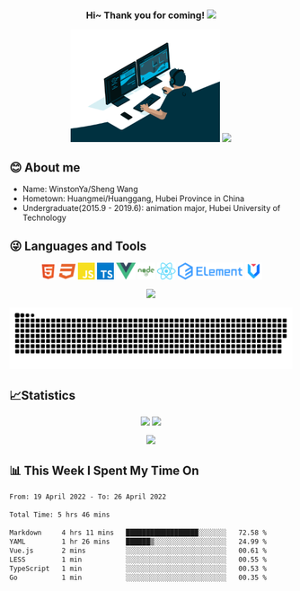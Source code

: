 <!--
Here are some ideas to get you started:

- 🔭 I’m currently working on ...
- 🌱 I’m currently learning ...
- 👯 I’m looking to collaborate on ...
- 🤔 I’m looking for help with ...
- 💬 Ask me about ...
- 📫 How to reach me: ...
- 😄 Pronouns: ...
- ⚡ Fun fact: ...
-->

<h3 align="center">
    Hi~ Thank you for coming!
    <img src="https://media.giphy.com/media/hvRJCLFzcasrR4ia7z/giphy.gif" width="30px">
</h3>

<!-- 敲代码的图片 -->
<p align="center" >
    <img height="200" src="./code.gif"/>    
    <img height="200" src="https://github-readme-streak-stats.herokuapp.com/?user=WinstonYa&theme=onedark" />
</p>

## 😊 About me

- Name: WinstonYa/Sheng Wang
- Hometown: Huangmei/Huanggang, Hubei Province in China
- Undergraduate(2015.9 - 2019.6): animation major, Hubei University of Technology

## 😜 Languages and Tools

<p  align="center">
    <img height="30" src="./svg/html_5.svg">
    <img height="30" src="./svg/css3.svg">
    <img height="30" src="./svg/javascript.svg">
    <img height="30" src="./svg/typescript_.svg">
    <img height="30" src="./svg/Vue.svg">
    <img height="30" src="./svg/node.svg">
    <img height="30" src="./svg/react.svg">
    <img height="30" src="./svg/element-ui.svg">
    <img height="30" src="./svg/antd.svg">
</p>

<p align="center">
    <a title="github" target="_blank" href="https://github.com/WinstonYa">
        <img src="https://img.shields.io/badge/dynamic/json?color=24292e&label=GitHub&query=%24.data.totalSubs&suffix=%20%20%20followers&url=https%3A%2F%2Fapi.spencerwoo.com%2Fsubstats%2F%3Fsource%3Dgithub%26queryKey%3DWinstonYa" >
    </a>
</p>

<!-- 贪吃蛇代码贡献图 -->
<div align="center"><img src="https://raw.githubusercontent.com/WinstonYa/WinstonYa/main/assets/github-contribution-grid-snake.svg" /></div>


## 📈Statistics

<p align="center">
<img height="200" src="https://github-readme-stats.vercel.app/api?username=anuraghazra&show_icons=true&theme=vue-dark&count_private=true" />

<img height="200" src="https://github-readme-stats.vercel.app/api/top-langs/?username=WinstonYa&layout=compact&langs_count=8&theme=calm&layout=compact&hide=ejs,blade,html,css" />
</p>


<!-- 代码贡献月份统计 -->
<p align="center">
    <img  src="https://activity-graph.herokuapp.com/graph?username=WinstonYa&theme=github" />
</p>


## 📊 This Week I Spent My Time On

<!--START_SECTION:waka-->

```text
From: 19 April 2022 - To: 26 April 2022

Total Time: 5 hrs 46 mins

Markdown     4 hrs 11 mins   ██████████████████░░░░░░░   72.58 %
YAML         1 hr 26 mins    ██████▒░░░░░░░░░░░░░░░░░░   24.99 %
Vue.js       2 mins          ░░░░░░░░░░░░░░░░░░░░░░░░░   00.61 %
LESS         1 min           ░░░░░░░░░░░░░░░░░░░░░░░░░   00.55 %
TypeScript   1 min           ░░░░░░░░░░░░░░░░░░░░░░░░░   00.53 %
Go           1 min           ░░░░░░░░░░░░░░░░░░░░░░░░░   00.35 %
```

<!--END_SECTION:waka-->
